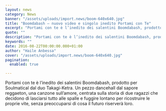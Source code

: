 ```yaml
---
layout: news
category: News
banner: "/assets/uploads/import.news/boom-640x640.jpg"
title: "Boomdabash – nuovo video e singolo inedito Portami con Te"
excerpt: "Portami con te è l’inedito dei salentini Boomdabash, prodotto per Soulmatical dal duo Takagi-Ketra. Un pezzo dancehall dal sapore reggaeton, una canzone sull’amore, centrata sulla storia di due ragazzi che decidono di lasciarsi tutto alle spalle e fuggire lontano per ricostruire le proprie vite, senza preoccuparsi di cosa il futuro riserverà loro"
quote: ""
description: "Portami con te è l’inedito dei salentini Boomdabash, prodotto per Soulmatical dal duo Takagi-Ketra. Un pezzo dancehall dal sapore reggaeton, una canzone sull’amore, centrata sulla storia di due ragazzi che decidono di lasciarsi tutto alle spalle e fuggire lontano per ricostruire le proprie vite, senza preoccuparsi di cosa il futuro riserverà loro"
keywords: ""
date: 2016-08-22T00:00:00.000+01:00
author: "Haile Anbessa"
cover: "/assets/uploads/import.news/boom-640x640.jpg"
pagination:
  enabled: true

---
```


Portami con te è l’inedito dei salentini Boomdabash, prodotto per Soulmatical dal duo Takagi-Ketra. Un pezzo dancehall dal sapore reggaeton, una canzone sull’amore, centrata sulla storia di due ragazzi che decidono di lasciarsi tutto alle spalle e fuggire lontano per ricostruire le proprie vite, senza preoccuparsi di cosa il futuro riserverà loro.